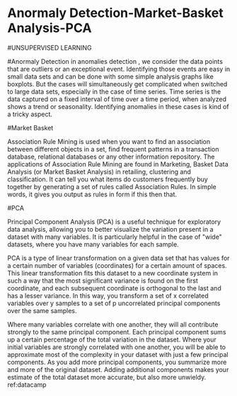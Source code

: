 # Anormaly Detection-Market-Basket Analysis-PCA

#UNSUPERVISED LEARNING


#Anormaly Detection
in anomalies detection , we consider the data points that are outliers or an exceptional event. Identifying those events are easy in small data sets and can be done with some simple analysis graphs like boxplots. But the cases will simultaneously get complicated when switched to large data sets, especially in the case of time series. Time series is the data captured on a fixed interval of time over a time period, when analyzed shows a trend or seasonality. Identifying anomalies in these cases is kind of a tricky aspect.

#Market Basket


Association Rule Mining is used when you want to find an association between different objects in a set, find frequent patterns in a transaction database, relational databases or any other information repository. The applications of Association Rule Mining are found in Marketing, Basket Data Analysis (or Market Basket Analysis) in retailing, clustering and classification. It can tell you what items do customers frequently buy together by generating a set of rules called Association Rules. In simple words, it gives you output as rules in form if this then that.

#PCA

Principal Component Analysis (PCA) is a useful technique for exploratory data analysis, allowing you to better visualize the variation present in a dataset with many variables. It is particularly helpful in the case of "wide" datasets, where you have many variables for each sample.
 
PCA is a type of linear transformation on a given data set that has values for a certain number of variables (coordinates) for a certain amount of spaces. This linear transformation fits this dataset to a new coordinate system in such a way that the most significant variance is found on the first coordinate, and each subsequent coordinate is orthogonal to the last and has a lesser variance. In this way, you transform a set of x correlated variables over y samples to a set of p uncorrelated principal components over the same samples.

Where many variables correlate with one another, they will all contribute strongly to the same principal component. Each principal component sums up a certain percentage of the total variation in the dataset. Where your initial variables are strongly correlated with one another, you will be able to approximate most of the complexity in your dataset with just a few principal components. As you add more principal components, you summarize more and more of the original dataset. Adding additional components makes your estimate of the total dataset more accurate, but also more unwieldy.
ref:datacamp
